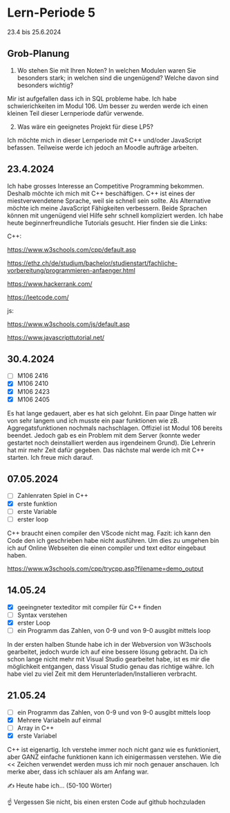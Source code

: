 # Lern-Periode 5

23.4 bis 25.6.2024

## Grob-Planung

1. Wo stehen Sie mit Ihren Noten? In welchen Modulen waren Sie besonders stark; in welchen sind die ungenügend? Welche davon sind besonders wichtig?

Mir ist aufgefallen dass ich in SQL probleme habe. Ich habe schwierichkeiten im Modul 106. Um besser zu werden werde ich einen kleinen Teil dieser Lernperiode dafür verwende.
   
2. Was wäre ein geeignetes Projekt für diese LP5?

Ich möchte mich in dieser Lernperiode mit C++ und/oder JavaScript befassen. Teilweise werde ich jedoch an Moodle aufträge arbeiten.

## 23.4.2024

Ich habe grosses Interesse an Competitive Programming bekommen. Deshalb möchte ich mich mit C++ beschäftigen. C++ ist eines der miestverwendetene Sprache, weil sie schnell sein sollte. Als Alternative möchte ich meine JavaScript Fähigkeiten verbessern. Beide Sprachen können mit ungenügend viel Hilfe sehr schnell kompliziert werden.
Ich habe heute beginnerfreundliche Tutorials gesucht. Hier finden sie die Links:

C++:

https://www.w3schools.com/cpp/default.asp

https://ethz.ch/de/studium/bachelor/studienstart/fachliche-vorbereitung/programmieren-anfaenger.html

https://www.hackerrank.com/

https://leetcode.com/

js:

https://www.w3schools.com/js/default.asp

https://www.javascripttutorial.net/


## 30.4.2024

- [ ] M106 2416
- [x] M106 2410
- [x] M106 2423
- [x] M106 2405

Es hat lange gedauert, aber es hat sich gelohnt. Ein paar Dinge hatten wir von sehr langem und ich musste ein paar funktionen wie zB. Aggregatsfunktionen nochmals nachschlagen. Offiziel ist Modul 106 bereits beendet. Jedoch gab es ein Problem mit dem Server (konnte weder gestartet noch deinstalliert werden aus irgendeinem Grund). Die Lehrerin hat mir mehr Zeit dafür gegeben. Das nächste mal werde ich mit C++ starten. Ich freue mich darauf.

## 07.05.2024

- [ ] Zahlenraten Spiel in C++
- [x] erste funktion 
- [ ] erste Variable
- [ ] erster loop

C++ braucht einen compiler den VScode nicht mag. Fazit: ich kann den Code den ich geschrieben habe nicht ausführen. Um dies zu umgehen bin ich auf Online Webseiten die einen compiler und text editor eingebaut haben.

https://www.w3schools.com/cpp/trycpp.asp?filename=demo_output

## 14.05.24

- [x] geeingneter texteditor mit compiler für C++ finden
- [ ] Syntax verstehen
- [x] erster Loop
- [ ] ein Programm das Zahlen, von 0-9 und von 9-0 ausgibt mittels loop

In der ersten halben Stunde habe ich in der Webversion von W3schools gearbeitet, jedoch wurde ich auf eine bessere lösung gebracht. Da ich schon lange nicht mehr mit Visual Studio gearbeitet habe, ist es mir die möglichkeit entgangen, dass Visual Studio genau das richtige währe. Ich habe viel zu viel Zeit mit dem Herunterladen/Installieren verbracht. 

## 21.05.24

- [ ] ein Programm das Zahlen, von 0-9 und von 9-0 ausgibt mittels loop
- [x] Mehrere Variabeln auf einmal
- [ ] Array in C++ 
- [X] erste Variabel

C++ ist eigenartig. Ich verstehe immer noch nicht ganz wie es funktioniert, aber GANZ einfache funktionen kann ich einigermassen verstehen. Wie die << Zeichen verwendet werden muss ich mir noch genauer anschauen. Ich merke aber, dass ich schlauer als am Anfang war.

✍️ Heute habe ich... (50-100 Wörter)


☝️ Vergessen Sie nicht, bis einen ersten Code auf github hochzuladen
